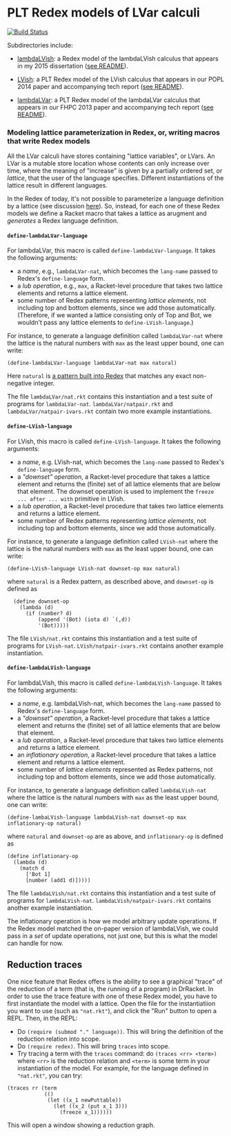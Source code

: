 PLT Redex models of LVar calculi
================================

[![Build Status](https://travis-ci.org/lkuper/lvar-semantics.svg?branch=master)](https://travis-ci.org/lkuper/lvar-semantics)

Subdirectories include:

  * [lambdaLVish]: a Redex model of the lambdaLVish calculus that appears in my 2015 dissertation ([see README](https://github.com/lkuper/lvar-semantics/tree/master/lambdaLVish#readme)).

  * [LVish]: a PLT Redex model of the LVish calculus that appears in our POPL 2014 paper and accompanying tech report ([see README](https://github.com/lkuper/lvar-semantics/tree/master/LVish#readme)).

  * [lambdaLVar]: a PLT Redex model of the lambdaLVar calculus that appears in our FHPC 2013 paper and accompanying tech report ([see README](https://github.com/lkuper/lvar-semantics/tree/master/lambdaLVar#readme)).

[lambdaLVish]: https://github.com/lkuper/lvar-semantics/tree/master/lambdaLVish
[LVish]: https://github.com/lkuper/lvar-semantics/tree/master/LVish
[lambdaLVar]: https://github.com/lkuper/lvar-semantics/tree/master/lambdaLVar

### Modeling lattice parameterization in Redex, or, writing macros that write Redex models

All the LVar calculi have stores containing "lattice variables", or LVars. An LVar is a mutable store location whose contents can only increase over time, where the meaning of "increase" is given by a partially ordered set, or _lattice_, that the user of the language specifies.  Different instantiations of the lattice result in different languages.

In the Redex of today, it's not possible to parameterize a language
definition by a lattice (see discussion
[here](http://stackoverflow.com/questions/15800167/plt-redex-parameterizing-a-language-definition)).  So, instead, for each one of these Redex models we define a Racket macro that takes a lattice as arugment and *generates* a Redex language definition.

#### `define-lambdaLVar-language`

For lambdaLVar, this macro is called `define-lambdaLVar-language`.  It takes the following arguments:

  * a *name*, e.g., `lambdaLVar-nat`, which becomes the `lang-name` passed to Redex's `define-language` form.
  * a *lub operation*, e.g., `max`, a Racket-level procedure that takes two lattice elements and returns a lattice element.
  * some number of Redex patterns representing *lattice elements*, not including top and bottom elements, since we add those automatically.  (Therefore, if we wanted a lattice consisting only of Top and Bot, we wouldn't pass any lattice elements to `define-LVish-language`.)

For instance, to generate a language definition called `lambdaLVar-nat` where the lattice is the natural numbers with `max` as the least upper bound, one can write:

```
(define-lambdaLVar-language lambdaLVar-nat max natural)
```

Here `natural` is [a pattern built into Redex](http://docs.racket-lang.org/redex/The_Redex_Reference.html?q=natural#%28tech._natural%29) that matches any exact non-negative integer.

The file `lambdaLVar/nat.rkt` contains this instantiation and a test suite of programs for `lambdaLVar-nat`.  `lambdaLVar/natpair.rkt` and `lambdaLVar/natpair-ivars.rkt` contain two more example instantiations.

#### `define-LVish-language`

For LVish, this macro is called `define-LVish-language`.  It takes the following arguments:

  * a *name*, e.g. LVish-nat, which becomes the `lang-name` passed to Redex's `define-language` form.
  * a *"downset" operation*, a Racket-level procedure that takes a lattice element and returns the (finite) set of all lattice elements that are below that element.  The downset operation is used to implement the `freeze ... after ... with` primitive in LVish.
  * a *lub operation*, a Racket-level procedure that takes two lattice elements and returns a lattice element.
  * some number of Redex patterns representing *lattice elements*, not including top and bottom elements, since we add those automatically.

For instance, to generate a language definition called `LVish-nat` where the lattice is the natural numbers with `max` as the least upper bound, one can write:

```
(define-LVish-language LVish-nat downset-op max natural)
```

where `natural` is a Redex pattern, as described above, and `downset-op` is defined as

```
  (define downset-op
    (lambda (d)
      (if (number? d)
          (append '(Bot) (iota d) `(,d))
          '(Bot)))))
```

The file `LVish/nat.rkt` contains this instantiation and a test suite of programs for `LVish-nat`.  `LVish/natpair-ivars.rkt` contains another example instantiation.

#### `define-lambdaLVish-language`

For lambdaLVish, this macro is called `define-lambdaLVish-language`.  It takes the following arguments:

  * a *name*, e.g. lambdaLVish-nat, which becomes the `lang-name` passed to Redex's `define-language` form.
  * a *"downset" operation*, a Racket-level procedure that takes a lattice element and returns the (finite) set of all lattice elements that are below that element.
  * a *lub operation*, a Racket-level procedure that takes two lattice elements and returns a lattice element.
  * an *inflationary operation*, a Racket-level procedure that takes a lattice element and returns a lattice element.
  * some number of *lattice elements* represented as Redex patterns, not including top and bottom elements, since we add those automatically.

For instance, to generate a language definition called `lambdaLVish-nat` where the lattice is the natural numbers with `max` as the least upper bound, one can write:

```
(define-lambaLVish-language lambdaLVish-nat downset-op max inflationary-op natural)
```

where `natural` and `downset-op` are as above, and `inflationary-op` is defined as

```
(define inflationary-op
  (lambda (d)
    (match d
      ['Bot 1]
      [number (add1 d)]))))
```

The file `lambdaLVish/nat.rkt` contains this instantiation and a test suite of programs for `lambdaLVish-nat`.  `lambdaLVish/natpair-ivars.rkt` contains another example instantiation.

The inflationary operation is how we model arbitrary update operations.  If the Redex model matched the on-paper version of lambdaLVish, we could pass in a *set* of update operations, not just one, but this is what the model can handle for now.

## Reduction traces

One nice feature that Redex offers is the ability to see a graphical "trace" of the reduction of a term (that is, the running of a program) in DrRacket.  In order to use the trace feature with one of these Redex model, you have to first instantiate the model with a lattice.  Open the file for the instantiatiion you want to use (such as `"nat.rkt"`), and click the "Run" button to open a REPL.  Then, in the REPL:

  * Do `(require (submod "." language))`.  This will bring the definition of the reduction relation into scope.
  * Do `(require redex)`.  This will bring `traces` into scope.
  * Try tracing a term with the `traces` command: do `(traces <rr> <term>)` where `<rr>` is the reduction relation and `<term>` is some term in your instantiation of the model.  For example, for the language defined in `"nat.rkt"`, you can try:

```
(traces rr (term
            (()
             (let ((x_1 newPuttable))
               (let ((x_2 (put x_1 3)))
                 (freeze x_1))))))
```

This will open a window showing a reduction graph.

